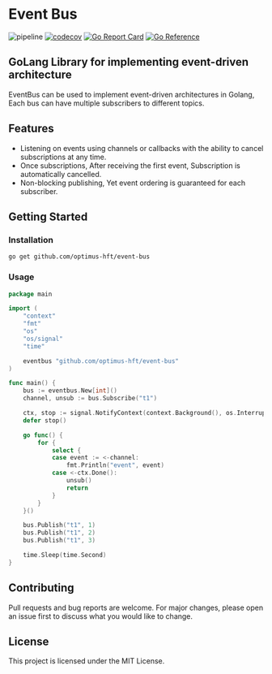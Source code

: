 # Event Bus
![pipeline](https://github.com/optimus-hft/event-bus/actions/workflows/go-ci.yml/badge.svg)
[![codecov](https://codecov.io/gh/optimus-hft/event-bus/branch/main/graph/badge.svg)](#)
[![Go Report Card](https://goreportcard.com/badge/github.com/optimus-hft/event-bus)](https://goreportcard.com/report/github.com/optimus-hft/event-bus)
[![Go Reference](https://pkg.go.dev/badge/github.com/optimus-hft/event-bus.svg)](https://pkg.go.dev/github.com/optimus-hft/event-bus)

## GoLang Library for implementing event-driven architecture
EventBus can be used to implement event-driven architectures in Golang, Each bus can have multiple subscribers to different topics.

## Features
+ Listening on events using channels or callbacks with the ability to cancel subscriptions at any time.
+ Once subscriptions, After receiving the first event, Subscription is automatically cancelled.
+ Non-blocking publishing, Yet event ordering is guaranteed for each subscriber.

## Getting Started
### Installation
```
go get github.com/optimus-hft/event-bus
```

### Usage

```go
package main

import (
	"context"
	"fmt"
	"os"
	"os/signal"
	"time"

	eventbus "github.com/optimus-hft/event-bus"
)

func main() {
	bus := eventbus.New[int]()
	channel, unsub := bus.Subscribe("t1")

	ctx, stop := signal.NotifyContext(context.Background(), os.Interrupt)
	defer stop()

	go func() {
		for {
			select {
			case event := <-channel:
				fmt.Println("event", event)
			case <-ctx.Done():
				unsub()
				return
			}
		}
	}()

	bus.Publish("t1", 1)
	bus.Publish("t1", 2)
	bus.Publish("t1", 3)

	time.Sleep(time.Second)
}
```

## Contributing
Pull requests and bug reports are welcome. For major changes, please open an issue first to discuss what you would like to change.

## License
This project is licensed under the MIT License.